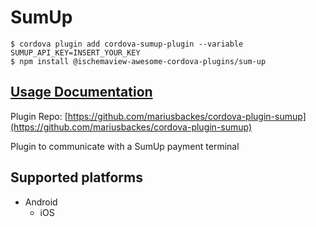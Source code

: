 # SumUp

```
$ cordova plugin add cordova-sumup-plugin --variable SUMUP_API_KEY=INSERT_YOUR_KEY
$ npm install @ischemaview-awesome-cordova-plugins/sum-up
```

## [Usage Documentation](https://danielsogl.gitbook.io/awesome-cordova-plugins/plugins/sum-up/)

Plugin Repo: [https://github.com/mariusbackes/cordova-plugin-sumup](https://github.com/mariusbackes/cordova-plugin-sumup)

Plugin to communicate with a SumUp payment terminal

## Supported platforms

- Android
  - iOS
  


